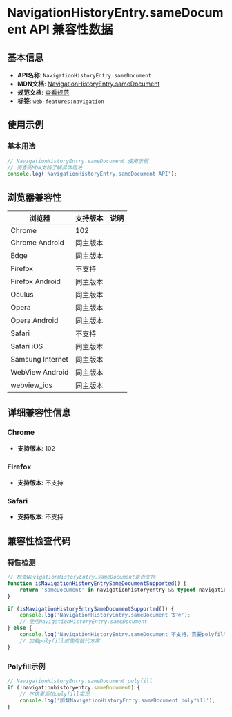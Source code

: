 # NavigationHistoryEntry.sameDocument API 兼容性数据

## 基本信息

- **API名称**: `NavigationHistoryEntry.sameDocument`
- **MDN文档**: [NavigationHistoryEntry.sameDocument](https://developer.mozilla.org/docs/Web/API/NavigationHistoryEntry/sameDocument)
- **规范文档**: [查看规范](https://html.spec.whatwg.org/multipage/nav-history-apis.html#dom-navigationhistoryentry-samedocument-dev)
- **标签**: `web-features:navigation`

## 使用示例

### 基本用法

```javascript
// NavigationHistoryEntry.sameDocument 使用示例
// 请查阅MDN文档了解具体用法
console.log('NavigationHistoryEntry.sameDocument API');
```

## 浏览器兼容性

| 浏览器 | 支持版本 | 说明 |
|--------|----------|------|
| Chrome | 102 |  |
| Chrome Android | 同主版本 |  |
| Edge | 同主版本 |  |
| Firefox | 不支持 |  |
| Firefox Android | 同主版本 |  |
| Oculus | 同主版本 |  |
| Opera | 同主版本 |  |
| Opera Android | 同主版本 |  |
| Safari | 不支持 |  |
| Safari iOS | 同主版本 |  |
| Samsung Internet | 同主版本 |  |
| WebView Android | 同主版本 |  |
| webview_ios | 同主版本 |  |

## 详细兼容性信息

### Chrome

- **支持版本**: 102

### Firefox

- **支持版本**: 不支持

### Safari

- **支持版本**: 不支持

## 兼容性检查代码

### 特性检测

```javascript
// 检查NavigationHistoryEntry.sameDocument是否支持
function isNavigationHistoryEntrySameDocumentSupported() {
    return 'sameDocument' in navigationhistoryentry && typeof navigationhistoryentry.sameDocument === 'function';
}

if (isNavigationHistoryEntrySameDocumentSupported()) {
    console.log('NavigationHistoryEntry.sameDocument 支持');
    // 使用NavigationHistoryEntry.sameDocument
} else {
    console.log('NavigationHistoryEntry.sameDocument 不支持，需要polyfill');
    // 加载polyfill或使用替代方案
}
```

### Polyfill示例

```javascript
// NavigationHistoryEntry.sameDocument polyfill
if (!navigationhistoryentry.sameDocument) {
    // 在这里添加polyfill实现
    console.log('加载NavigationHistoryEntry.sameDocument polyfill');
}
```

